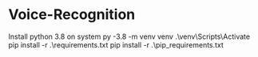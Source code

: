 # Voice-Recognition

Install python 3.8 on system
py -3.8 -m venv venv
.\venv\Scripts\Activate 
pip install -r .\requirements.txt
pip install -r .\pip_requirements.txt